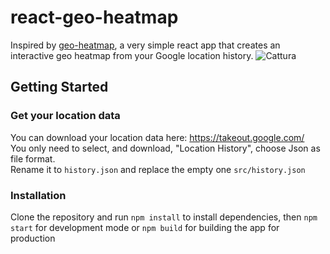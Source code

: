 # react-geo-heatmap
Inspired by [geo-heatmap](https://github.com/luka1199/geo-heatmap), a very simple react app that creates an interactive geo heatmap from your Google location history.
![Cattura](https://user-images.githubusercontent.com/8511928/70742218-4f4e2580-1d1d-11ea-80d9-ffd1a39d7b34.PNG)

## Getting Started
### Get your location data
You can download  your location data here: https://takeout.google.com/  
You only need to select, and download, "Location History", choose Json as file format.  
Rename it to `history.json` and replace the empty one  `src/history.json`  

### Installation
Clone the repository and run `npm install` to install dependencies, then `npm start`  for development mode or `npm build` for building the app for production
